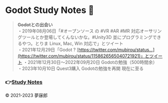 # Godot Study Notes 🔰<a id="TOP"></a>

> **Godotとの出会い**  
・2019年08月06日「#オープンソース の #VR #AR #MR 対応オーサリングツールとか登場してくんないかな。#Unity3D 並にプログラミングできるやつ。とりま Linux, Mac, Win 対応で」とツイート  
・2021年12月29日「Godot ? [https://twitter.com/mubirou/status…](https://twitter.com/mubirou/status/1158626565040721921)」とツイート
・2021年12月30日～2022年09月20日 Godotの勉強（500時間余）  
・2023年10月10日 Quest3購入 Godotの勉強を再開 現在に至る  

### 👉[Study Notes](./study_notes.md)

© 2021-2023 夢寐郎
